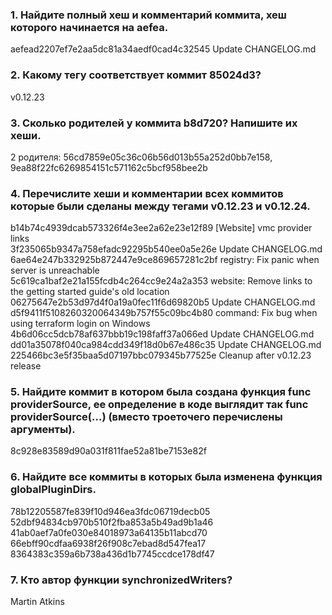 ### 1. Найдите полный хеш и комментарий коммита, хеш которого начинается на aefea.  
aefead2207ef7e2aa5dc81a34aedf0cad4c32545 Update CHANGELOG.md  

### 2. Какому тегу соответствует коммит 85024d3?  
v0.12.23  

### 3. Сколько родителей у коммита b8d720? Напишите их хеши.
2 родителя: 56cd7859e05c36c06b56d013b55a252d0bb7e158, 9ea88f22fc6269854151c571162c5bcf958bee2b  

### 4. Перечислите хеши и комментарии всех коммитов которые были сделаны между тегами v0.12.23 и v0.12.24.
b14b74c4939dcab573326f4e3ee2a62e23e12f89 [Website] vmc provider links  
3f235065b9347a758efadc92295b540ee0a5e26e Update CHANGELOG.md  
6ae64e247b332925b872447e9ce869657281c2bf registry: Fix panic when server is unreachable  
5c619ca1baf2e21a155fcdb4c264cc9e24a2a353 website: Remove links to the getting started guide's old location  
06275647e2b53d97d4f0a19a0fec11f6d69820b5 Update CHANGELOG.md  
d5f9411f5108260320064349b757f55c09bc4b80 command: Fix bug when using terraform login on Windows  
4b6d06cc5dcb78af637bbb19c198faff37a066ed Update CHANGELOG.md  
dd01a35078f040ca984cdd349f18d0b67e486c35 Update CHANGELOG.md  
225466bc3e5f35baa5d07197bbc079345b77525e Cleanup after v0.12.23 release  

### 5. Найдите коммит в котором была создана функция func providerSource, ее определение в коде выглядит так func providerSource(...) (вместо троеточего перечислены аргументы).
8c928e83589d90a031f811fae52a81be7153e82f  

### 6. Найдите все коммиты в которых была изменена функция globalPluginDirs.
78b12205587fe839f10d946ea3fdc06719decb05  
52dbf94834cb970b510f2fba853a5b49ad9b1a46  
41ab0aef7a0fe030e84018973a64135b11abcd70  
66ebff90cdfaa6938f26f908c7ebad8d547fea17  
8364383c359a6b738a436d1b7745ccdce178df47  

### 7. Кто автор функции synchronizedWriters?
Martin Atkins  
